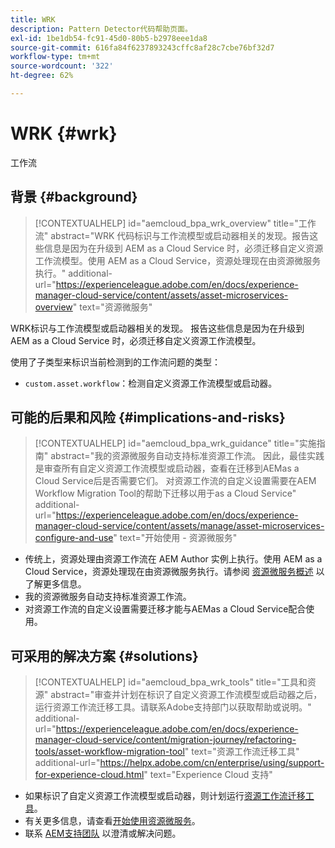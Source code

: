 ```yaml
---
title: WRK
description: Pattern Detector代码帮助页面。
exl-id: 1be1db54-fc91-45d0-80b5-b2978eee1da8
source-git-commit: 616fa84f6237893243cffc8af28c7cbe76bf32d7
workflow-type: tm+mt
source-wordcount: '322'
ht-degree: 62%

---
```


# WRK {#wrk}

工作流

## 背景 {#background}

>[!CONTEXTUALHELP]
>id="aemcloud_bpa_wrk_overview"
>title="工作流"
>abstract="WRK 代码标识与工作流模型或启动器相关的发现。报告这些信息是因为在升级到 AEM as a Cloud Service 时，必须迁移自定义资源工作流模型。使用 AEM as a Cloud Service，资源处理现在由资源微服务执行。"
>additional-url="https://experienceleague.adobe.com/en/docs/experience-manager-cloud-service/content/assets/asset-microservices-overview" text="资源微服务"

WRK标识与工作流模型或启动器相关的发现。 报告这些信息是因为在升级到 AEM as a Cloud Service 时，必须迁移自定义资源工作流模型。

使用了子类型来标识当前检测到的工作流问题的类型：

* `custom.asset.workflow`：检测自定义资源工作流模型或启动器。

## 可能的后果和风险 {#implications-and-risks}

>[!CONTEXTUALHELP]
>id="aemcloud_bpa_wrk_guidance"
>title="实施指南"
>abstract="我的资源微服务自动支持标准资源工作流。 因此，最佳实践是审查所有自定义资源工作流模型或启动器，查看在迁移到AEMas a Cloud Service后是否需要它们。 对资源工作流的自定义设置需要在AEM Workflow Migration Tool的帮助下迁移以用于as a Cloud Service"
>additional-url="https://experienceleague.adobe.com/en/docs/experience-manager-cloud-service/content/assets/manage/asset-microservices-configure-and-use" text="开始使用 - 资源微服务"

* 传统上，资源处理由资源工作流在 AEM Author 实例上执行。使用 AEM as a Cloud Service，资源处理现在由资源微服务执行。请参阅 [资源微服务概述](https://experienceleague.adobe.com/en/docs/experience-manager-cloud-service/content/assets/asset-microservices-overview) 以了解更多信息。
* 我的资源微服务自动支持标准资源工作流。
* 对资源工作流的自定义设置需要迁移才能与AEMas a Cloud Service配合使用。

## 可采用的解决方案 {#solutions}

>[!CONTEXTUALHELP]
>id="aemcloud_bpa_wrk_tools"
>title="工具和资源"
>abstract="审查并计划在标识了自定义资源工作流模型或启动器之后，运行资源工作流迁移工具。请联系Adobe支持部门以获取帮助或说明。"
>additional-url="https://experienceleague.adobe.com/en/docs/experience-manager-cloud-service/content/migration-journey/refactoring-tools/asset-workflow-migration-tool" text="资源工作流迁移工具"
>additional-url="https://helpx.adobe.com/cn/enterprise/using/support-for-experience-cloud.html" text="Experience Cloud 支持"

* 如果标识了自定义资源工作流模型或启动器，则计划运行[资源工作流迁移工具](https://experienceleague.adobe.com/en/docs/experience-manager-cloud-service/content/migration-journey/refactoring-tools/asset-workflow-migration-tool)。
* 有关更多信息，请查看[开始使用资源微服务](https://experienceleague.adobe.com/en/docs/experience-manager-cloud-service/content/assets/manage/asset-microservices-configure-and-use)。
* 联系 [AEM支持团队](https://helpx.adobe.com/cn/enterprise/using/support-for-experience-cloud.html) 以澄清或解决问题。
